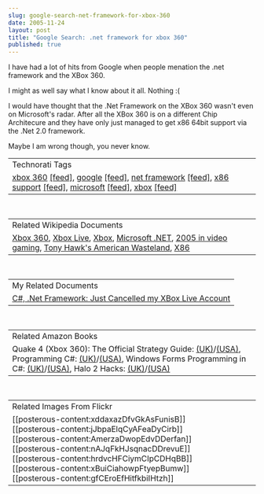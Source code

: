 ```yaml
---
slug: google-search-net-framework-for-xbox-360
date: 2005-11-24
layout: post
title: "Google Search: .net framework for xbox 360"
published: true
---
```

I have had a lot of hits from Google when people menation the .net framework and the XBox 360.<p />I might as well say what I know about it all. Nothing :(<p />I would have thought that the .Net Framework on the XBox 360 wasn't even on Microsoft's radar.  After all the XBox 360 is on a different Chip Architecure and they have only just managed to get x86 64bit support via the .Net 2.0 framework.<p />Maybe I am wrong though, you never know.<p /><table class="TechnoratiHead TagHeader">
<tr><td>Technorati Tags</td></tr>
<tr class="Technorati"><td>
<a href="http://www.kinlan.co.uk/tag/xbox%20360" class="Tag" rel="tag">xbox 360</a> <a href="http://feeds.technorati.com/feed/posts/tag/xbox%20360" class="Tag">[feed]</a>, <a href="http://www.kinlan.co.uk/tag/google" class="Tag" rel="tag">google</a> <a href="http://feeds.technorati.com/feed/posts/tag/google" class="Tag">[feed]</a>, <a href="http://www.kinlan.co.uk/tag/net%20framework" class="Tag" rel="tag">net framework</a> <a href="http://feeds.technorati.com/feed/posts/tag/net%20framework" class="Tag">[feed]</a>, <a href="http://www.kinlan.co.uk/tag/x86%20support" class="Tag" rel="tag">x86 support</a> <a href="http://feeds.technorati.com/feed/posts/tag/x86%20support" class="Tag">[feed]</a>, <a href="http://www.kinlan.co.uk/tag/microsoft" class="Tag" rel="tag">microsoft</a> <a href="http://feeds.technorati.com/feed/posts/tag/microsoft" class="Tag">[feed]</a>, <a href="http://www.kinlan.co.uk/tag/xbox" class="Tag" rel="tag">xbox</a> <a href="http://feeds.technorati.com/feed/posts/tag/xbox" class="Tag">[feed]</a>
</td></tr>
</table><br /><table class="TechnoratiHead TagHeader">
<tr><td>Related Wikipedia Documents</td></tr>
<tr class="Technorati"><td>
<a href="http://en.wikipedia.org/wiki/Xbox_360" class="Tag" rel="tag">Xbox 360</a>, <a href="http://en.wikipedia.org/wiki/Xbox_Live" class="Tag" rel="tag">Xbox Live</a>, <a href="http://en.wikipedia.org/wiki/Xbox" class="Tag" rel="tag">Xbox</a>, <a href="http://en.wikipedia.org/wiki/Microsoft_.NET" class="Tag" rel="tag">Microsoft .NET</a>, <a href="http://en.wikipedia.org/wiki/2005_in_video_gaming" class="Tag" rel="tag">2005 in video gaming</a>, <a href="http://en.wikipedia.org/wiki/Tony_Hawk's_American_Wasteland" class="Tag" rel="tag">Tony Hawk's American Wasteland</a>, <a href="http://en.wikipedia.org/wiki/Intel_80x86" class="Tag" rel="tag">X86</a>
</td></tr>
</table><br /><table class="TechnoratiHead TagHeader">
<tr><td>My Related Documents</td></tr>
<tr class="Technorati"><td><a href="http://www.kinlan.co.uk/2005/09/just-cancelled-my-xbox-live-account.html" class="Tag" rel="tag">C#, .Net Framework: Just Cancelled my XBox Live Account</a></td></tr>
</table><br /><table class="TechnoratiHead TagHeader">
<tr><td>Related Amazon Books</td></tr>
<tr class="Technorati"><td>Quake 4 (Xbox 360): The Official Strategy Guide: <a href="http://www.amazon.co.uk/exec/obidos/redirect?tag=cnetfra-21%26link_code=xm2%26camp=2025%26creative=165953%26path=http://www.amazon.co.uk/gp/redirect.html%253fASIN=0761552626%2526tag=cnetfra-21%2526lcode=xm2%2526cID=2025%2526ccmID=165953%2526location=/o/ASIN/0761552626%25253FSubscriptionId=0CM2PVF6VAHJQKW5G782" class="Tag" rel="tag">(UK)</a>/<a href="http://www.amazon.com/exec/obidos/redirect?tag=cnetfra-20%26link_code=xm2%26camp=2025%26creative=165953%26path=http://www.amazon.com/gp/redirect.html%253fASIN=0761552626%2526tag=cnetfra-20%2526lcode=xm2%2526cID=2025%2526ccmID=165953%2526location=/o/ASIN/0761552626%25253FSubscriptionId=0CM2PVF6VAHJQKW5G782" class="Tag" rel="tag">(USA)</a>, Programming C#: <a href="http://www.amazon.co.uk/exec/obidos/redirect?tag=cnetfra-21%26link_code=xm2%26camp=2025%26creative=165953%26path=http://www.amazon.co.uk/gp/redirect.html%253fASIN=0596006993%2526tag=cnetfra-21%2526lcode=xm2%2526cID=2025%2526ccmID=165953%2526location=/o/ASIN/0596006993%25253FSubscriptionId=0CM2PVF6VAHJQKW5G782" class="Tag" rel="tag">(UK)</a>/<a href="http://www.amazon.com/exec/obidos/redirect?tag=cnetfra-20%26link_code=xm2%26camp=2025%26creative=165953%26path=http://www.amazon.com/gp/redirect.html%253fASIN=0596006993%2526tag=cnetfra-20%2526lcode=xm2%2526cID=2025%2526ccmID=165953%2526location=/o/ASIN/0596006993%25253FSubscriptionId=0CM2PVF6VAHJQKW5G782" class="Tag" rel="tag">(USA)</a>, Windows Forms Programming in C#: <a href="http://www.amazon.co.uk/exec/obidos/redirect?tag=cnetfra-21%26link_code=xm2%26camp=2025%26creative=165953%26path=http://www.amazon.co.uk/gp/redirect.html%253fASIN=0321116208%2526tag=cnetfra-21%2526lcode=xm2%2526cID=2025%2526ccmID=165953%2526location=/o/ASIN/0321116208%25253FSubscriptionId=0CM2PVF6VAHJQKW5G782" class="Tag" rel="tag">(UK)</a>/<a href="http://www.amazon.com/exec/obidos/redirect?tag=cnetfra-20%26link_code=xm2%26camp=2025%26creative=165953%26path=http://www.amazon.com/gp/redirect.html%253fASIN=0321116208%2526tag=cnetfra-20%2526lcode=xm2%2526cID=2025%2526ccmID=165953%2526location=/o/ASIN/0321116208%25253FSubscriptionId=0CM2PVF6VAHJQKW5G782" class="Tag" rel="tag">(USA)</a>, Halo 2 Hacks: <a href="http://www.amazon.co.uk/exec/obidos/redirect?tag=cnetfra-21%26link_code=xm2%26camp=2025%26creative=165953%26path=http://www.amazon.co.uk/gp/redirect.html%253fASIN=0596100590%2526tag=cnetfra-21%2526lcode=xm2%2526cID=2025%2526ccmID=165953%2526location=/o/ASIN/0596100590%25253FSubscriptionId=0CM2PVF6VAHJQKW5G782" class="Tag" rel="tag">(UK)</a>/<a href="http://www.amazon.com/exec/obidos/redirect?tag=cnetfra-20%26link_code=xm2%26camp=2025%26creative=165953%26path=http://www.amazon.com/gp/redirect.html%253fASIN=0596100590%2526tag=cnetfra-20%2526lcode=xm2%2526cID=2025%2526ccmID=165953%2526location=/o/ASIN/0596100590%25253FSubscriptionId=0CM2PVF6VAHJQKW5G782" class="Tag" rel="tag">(USA)</a>
</td></tr>
</table><br /><table class="TechnoratiHead TagHeader">
<tr><td>Related Images From Flickr</td></tr>
<tr class="Technorati"><td>
<span style="float: left;">[[posterous-content:xddaxazDfvGkAsFunisB]]</span><span style="float: left;">[[posterous-content:jJbpaElqCyAFeaDyCirb]]</span><span style="float: left;">[[posterous-content:AmerzaDwopEdvDDerfan]]</span><span style="float: left;">[[posterous-content:nAJqFkHJsqnacDDrevuE]]</span><span style="float: left;">[[posterous-content:hrdvcHFCiymCIpCDHqBB]]</span><span style="float: left;">[[posterous-content:xBuiCiahowpFtyepBumw]]</span><span style="float: left;">[[posterous-content:gfCEroEfHitfkbiIHtzh]]</span>
</td></tr>
</table><div class="blogger-post-footer"><img class="posterous_download_image" src="https://blogger.googleusercontent.com/tracker/8109338-113287318248802159?l=www.kinlan.co.uk%2Findex.html" height="1" alt="" width="1" /></div>

